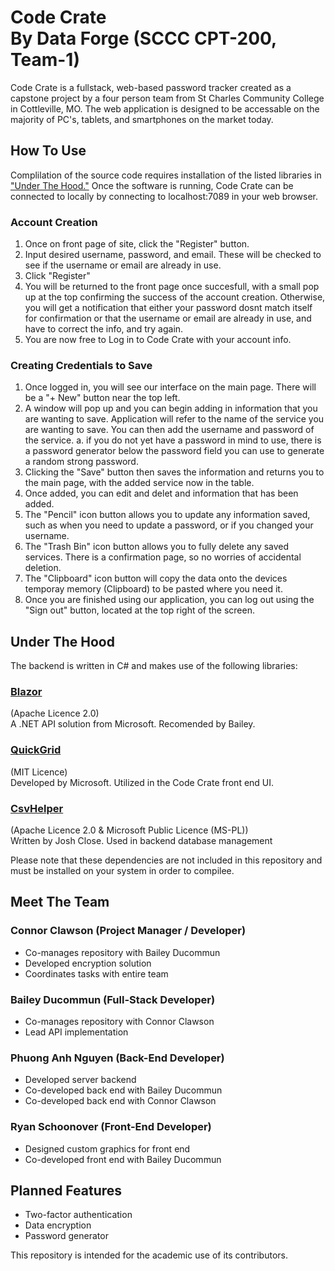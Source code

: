 # Code Crate<br>By Data Forge (SCCC CPT-200, Team-1)

Code Crate is a fullstack, web-based password tracker created as a capstone project by a four person team from St Charles Community College in Cottleville, MO. The web application is designed to be accessable on the majority of PC's, tablets, and smartphones on the market today.

## How To Use
Complilation of the source code requires installation of the listed libraries in ["Under The Hood."](#under-the-hood) Once the software is running, Code Crate can be connected to locally by connecting to localhost:7089 in your web browser.

### Account Creation
1. Once on front page of site, click the "Register" button.
2. Input desired username, password, and email. These will be checked to see if the username or email are already in use.
3. Click "Register"
4. You will be returned to the front page once succesfull, with a small pop up at the top confirming the success of the account creation. Otherwise, you will get a notification that either your password dosnt match itself for confirmation or that the username or email are already in use, and have to correct the info, and try again.
5. You are now free to Log in to Code Crate with your account info.

### Creating Credentials to Save
1. Once logged in, you will see our interface on the main page. There will be a "+ New" button near the top left.
2.  A window will pop up and you can begin adding in information that you are wanting to save. Application will refer to the name of the service you are wanting to save. You can then add the username and password of the service.
  a. if you do not yet have a password in mind to use, there is a password generator below the password field you can use to generate a random strong password.
3. Clicking the "Save" button then saves the information and returns you to the main page, with the added service now in the table.
4. Once added, you can edit and delet and information that has been added.
5. The "Pencil" icon button allows you to update any information saved, such as when you need to update a password, or if you changed your username.
6. The "Trash Bin" icon button allows you to fully delete any saved services. There is a confirmation page, so no worries of accidental deletion.
7. The "Clipboard" icon button will copy the data onto the devices temporay memory (Clipboard) to be pasted where you need it.
8. Once you are finished using our application, you can log out using the "Sign out" button, located at the top right of the screen.

## Under The Hood
The backend is written in C# and makes use of the following libraries:
### [Blazor](https://dotnet.microsoft.com/en-us/apps/aspnet/web-apps/blazor)
(Apache Licence 2.0)  
A .NET API solution from Microsoft. Recomended by Bailey.

### [QuickGrid](https://aspnet.github.io/quickgridsamples/)
(MIT Licence)  
Developed by Microsoft. Utilized in the Code Crate front end UI.

### [CsvHelper](https://joshclose.github.io/CsvHelper/)
(Apache Licence 2.0 & Microsoft Public Licence (MS-PL))  
Written by Josh Close. Used in backend database management

Please note that these dependencies are not included in this repository and must be installed on your system in order to compilee.

## Meet The Team
### Connor Clawson (Project Manager / Developer)
- Co-manages repository with Bailey Ducommun
- Developed encryption solution
- Coordinates tasks with entire team

### Bailey Ducommun (Full-Stack Developer)
- Co-manages repository with Connor Clawson
- Lead API implementation

### Phuong Anh Nguyen (Back-End Developer)
- Developed server backend
- Co-developed back end with Bailey Ducommun
- Co-developed back end with Connor Clawson

### Ryan Schoonover (Front-End Developer)
- Designed custom graphics for front end
- Co-developed front end with Bailey Ducommun

## Planned Features
- Two-factor authentication
- Data encryption
- Password generator

This repository is intended for the academic use of its contributors.
